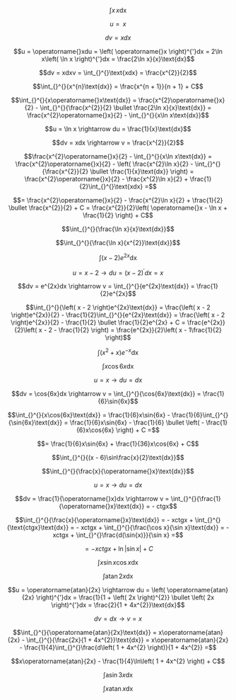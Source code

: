 $$\int_{}^{}{x\operatorname{}x\text{dx}}$$

$$u = \operatorname{}x$$

$$dv = xdx$$

$$u = \operatorname{}xdu = \left( \operatorname{}x \right)^{'}dx = 2\ln x\left( \ln x \right)^{'}dx = \frac{2\ln x}{x}\text{dx}$$

$$dv = xdxv = \int_{}^{}\text{xdx} = \frac{x^{2}}{2}$$

$$\int_{}^{}{x^{n}\text{dx}} = \frac{x^{n + 1}}{n + 1} + C$$

$$\int_{}^{}{x\operatorname{}x\text{dx}} = \frac{x^{2}\operatorname{}x}{2} - \int_{}^{}{\frac{x^{2}}{2} \bullet \frac{2\ln x}{x}\text{dx}} = \frac{x^{2}\operatorname{}x}{2} - \int_{}^{}{x\ln x\text{dx}}$$

$$u = \ln x \rightarrow du = \frac{1}{x}\text{dx}$$

$$dv = xdx \rightarrow v = \frac{x^{2}}{2}$$

$$\frac{x^{2}\operatorname{}x}{2} - \int_{}^{}{x\ln x\text{dx}} = \frac{x^{2}\operatorname{}x}{2} - \left( \frac{x^{2}\ln x}{2} - \int_{}^{}{\frac{x^{2}}{2} \bullet \frac{1}{x}\text{dx}} \right) = \frac{x^{2}\operatorname{}x}{2} - \frac{x^{2}\ln x}{2} + \frac{1}{2}\int_{}^{}\text{xdx} =$$

$$= \frac{x^{2}\operatorname{}x}{2} - \frac{x^{2}\ln x}{2} + \frac{1}{2} \bullet \frac{x^{2}}{2} + C = \frac{x^{2}}{2}\left( \operatorname{}x - \ln x + \frac{1}{2} \right) + C$$

$$\int_{}^{}{\frac{\ln x}{x}\text{dx}}$$

$$\int_{}^{}{\frac{\ln x}{x^{2}}\text{dx}}$$

$$\int_{}^{}{\left( x - 2 \right)e^{2x}\text{dx}}$$

$$u = x - 2 \rightarrow du = \left( x - 2 \right)^{'}dx = x$$

$$dv = e^{2x}dx \rightarrow v = \int_{}^{}{e^{2x}\text{dx}} = \frac{1}{2}e^{2x}$$

$$\int_{}^{}{\left( x - 2 \right)e^{2x}\text{dx}} = \frac{\left( x - 2 \right)e^{2x}}{2} - \frac{1}{2}\int_{}^{}{e^{2x}\text{dx}} = \frac{\left( x - 2 \right)e^{2x}}{2} - \frac{1}{2} \bullet \frac{1}{2}e^{2x} + C = \frac{e^{2x}}{2}\left( x - 2 - \frac{1}{2} \right) = \frac{e^{2x}}{2}\left( x - 1\frac{1}{2} \right)$$

$$\int_{}^{}{\left( x^{2} + x \right)e^{- x}\text{dx}}$$

$$\int_{}^{}{x\cos{6x}\text{dx}}$$

$$u = x \rightarrow du = dx$$

$$dv = \cos{6x}dx \rightarrow v = \int_{}^{}{\cos{6x}\text{dx}} = \frac{1}{6}\sin{6x}$$

$$\int_{}^{}{x\cos{6x}\text{dx}} = \frac{1}{6}x\sin{6x} - \frac{1}{6}\int_{}^{}{\sin{6x}\text{dx}} = \frac{1}{6}x\sin{6x} - \frac{1}{6} \bullet \left( - \frac{1}{6}x\cos{6x} \right) + C =$$

$$= \frac{1}{6}x\sin{6x} + \frac{1}{36}x\cos{6x} + C$$

$$\int_{}^{}{(x - 6)\sin\frac{x}{2}\text{dx}}$$

$$\int_{}^{}{\frac{x}{\operatorname{}x}\text{dx}}$$

$$u = x \rightarrow du = dx$$

$$dv = \frac{1}{\operatorname{}x}dx \rightarrow v = \int_{}^{}{\frac{1}{\operatorname{}x}\text{dx}} = - ctgx$$

$$\int_{}^{}{\frac{x}{\operatorname{}x}\text{dx}} = - xctgx + \int_{}^{}{\text{ctgx}\text{dx}} = - xctgx + \int_{}^{}{\frac{\cos x}{\sin x}\text{dx}} = - xctgx + \int_{}^{}\frac{d(\sin{x)}}{\sin x} =$$

$$= - xctgx + \ln\left| \sin x \right| + C$$

$$\int_{}^{}{x\sin x\cos x\text{dx}}$$

$$\int_{}^{}{\operatorname{atan}{2x}\text{dx}}$$

$$u = \operatorname{atan}{2x} \rightarrow du = \left( \operatorname{atan}{2x} \right)^{'}dx = \frac{1}{1 + \left( 2x \right)^{2}} \bullet \left( 2x \right)^{'}dx = \frac{2}{1 + 4x^{2}}\text{dx}$$

$$dv = dx \rightarrow v = x$$

$$\int_{}^{}{\operatorname{atan}{2x}\text{dx}} = x\operatorname{atan}{2x} - \int_{}^{}{\frac{2x}{1 + 4x^{2}}\text{dx}} = x\operatorname{atan}{2x} - \frac{1}{4}\int_{}^{}\frac{d\left( 1 + 4x^{2} \right)}{1 + 4x^{2}} =$$

$$x\operatorname{atan}{2x} - \frac{1}{4}\ln\left( 1 + 4x^{2} \right) + C$$

$$\int_{}^{}{\operatorname{asin}{3x}\text{dx}}$$

$$\int_{}^{}{x\operatorname{atan}x\text{dx}}$$
